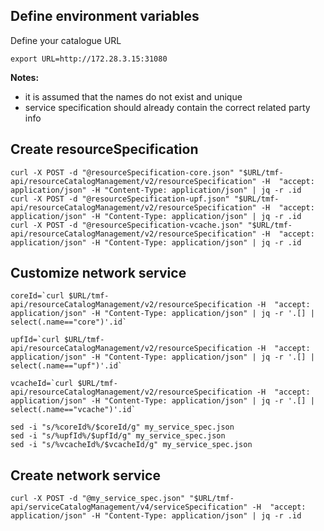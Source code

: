## Define environment variables

Define your catalogue URL

```
export URL=http://172.28.3.15:31080
```

**Notes:**

* it is assumed that the names do not exist and unique
* service specification should already contain the correct related party info

## Create resourceSpecification

```
curl -X POST -d "@resourceSpecification-core.json" "$URL/tmf-api/resourceCatalogManagement/v2/resourceSpecification" -H  "accept: application/json" -H "Content-Type: application/json" | jq -r .id
curl -X POST -d "@resourceSpecification-upf.json" "$URL/tmf-api/resourceCatalogManagement/v2/resourceSpecification" -H  "accept: application/json" -H "Content-Type: application/json" | jq -r .id
curl -X POST -d "@resourceSpecification-vcache.json" "$URL/tmf-api/resourceCatalogManagement/v2/resourceSpecification" -H  "accept: application/json" -H "Content-Type: application/json" | jq -r .id
```

## Customize network service

```
coreId=`curl $URL/tmf-api/resourceCatalogManagement/v2/resourceSpecification -H  "accept: application/json" -H "Content-Type: application/json" | jq -r '.[] | select(.name=="core")'.id`

upfId=`curl $URL/tmf-api/resourceCatalogManagement/v2/resourceSpecification -H  "accept: application/json" -H "Content-Type: application/json" | jq -r '.[] | select(.name=="upf")'.id`

vcacheId=`curl $URL/tmf-api/resourceCatalogManagement/v2/resourceSpecification -H  "accept: application/json" -H "Content-Type: application/json" | jq -r '.[] | select(.name=="vcache")'.id`
```

```
sed -i "s/%coreId%/$coreId/g" my_service_spec.json
sed -i "s/%upfId%/$upfId/g" my_service_spec.json
sed -i "s/%vcacheId%/$vcacheId/g" my_service_spec.json
```

## Create network service

```
curl -X POST -d "@my_service_spec.json" "$URL/tmf-api/serviceCatalogManagement/v4/serviceSpecification" -H  "accept: application/json" -H "Content-Type: application/json" | jq -r .id
```
